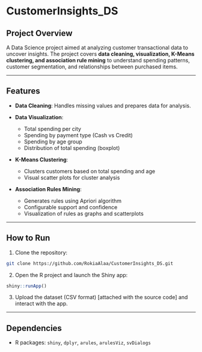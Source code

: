 # **CustomerInsights\_DS**

## **Project Overview**

A Data Science project aimed at analyzing customer transactional data to uncover insights. The project covers **data cleaning, visualization, K-Means clustering, and association rule mining** to understand spending patterns, customer segmentation, and relationships between purchased items.

---

## **Features**

* **Data Cleaning**: Handles missing values and prepares data for analysis.
* **Data Visualization**:

  * Total spending per city
  * Spending by payment type (Cash vs Credit)
  * Spending by age group
  * Distribution of total spending (boxplot)
* **K-Means Clustering**:

  * Clusters customers based on total spending and age
  * Visual scatter plots for cluster analysis
* **Association Rules Mining**:

  * Generates rules using Apriori algorithm
  * Configurable support and confidence
  * Visualization of rules as graphs and scatterplots

---

## **How to Run**

1. Clone the repository:

```bash
git clone https://github.com/RokiaAlaa/CustomerInsights_DS.git
```

2. Open the R project and launch the Shiny app:

```R
shiny::runApp()
```

3. Upload the dataset (CSV format) [attached with the source code] and interact with the app.

---

## **Dependencies**

* R packages: `shiny`, `dplyr`, `arules`, `arulesViz`, `svDialogs`
